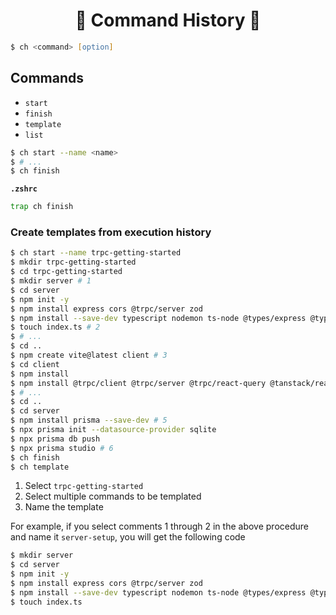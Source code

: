 <h1 align="center">🚧 Command History 🚧</h1>

```zsh
$ ch <command> [option]
```

## Commands

- `start`
- `finish`
- `template`
- `list`

```zsh
$ ch start --name <name>
$ # ...
$ ch finish
```

**`.zshrc`**

```sh
trap ch finish
```

### Create templates from execution history

```zsh
$ ch start --name trpc-getting-started
$ mkdir trpc-getting-started
$ cd trpc-getting-started
$ mkdir server # 1
$ cd server
$ npm init -y
$ npm install express cors @trpc/server zod
$ npm install --save-dev typescript nodemon ts-node @types/express @types/node @types/cors
$ touch index.ts # 2
$ # ...
$ cd ..
$ npm create vite@latest client # 3
$ cd client
$ npm install
$ npm install @trpc/client @trpc/server @trpc/react-query @tanstack/react-query # 4
$ # ...
$ cd ..
$ cd server
$ npm install prisma --save-dev # 5
$ npx prisma init --datasource-provider sqlite
$ npx prisma db push
$ npx prisma studio # 6
$ ch finish
$ ch template
```

1. Select `trpc-getting-started`
2. Select multiple commands to be templated
3. Name the template

For example, if you select comments 1 through 2 in the above procedure and name it `server-setup`, you will get the following code

```zsh
$ mkdir server
$ cd server
$ npm init -y
$ npm install express cors @trpc/server zod
$ npm install --save-dev typescript nodemon ts-node @types/express @types/node @types/cors
$ touch index.ts
```
